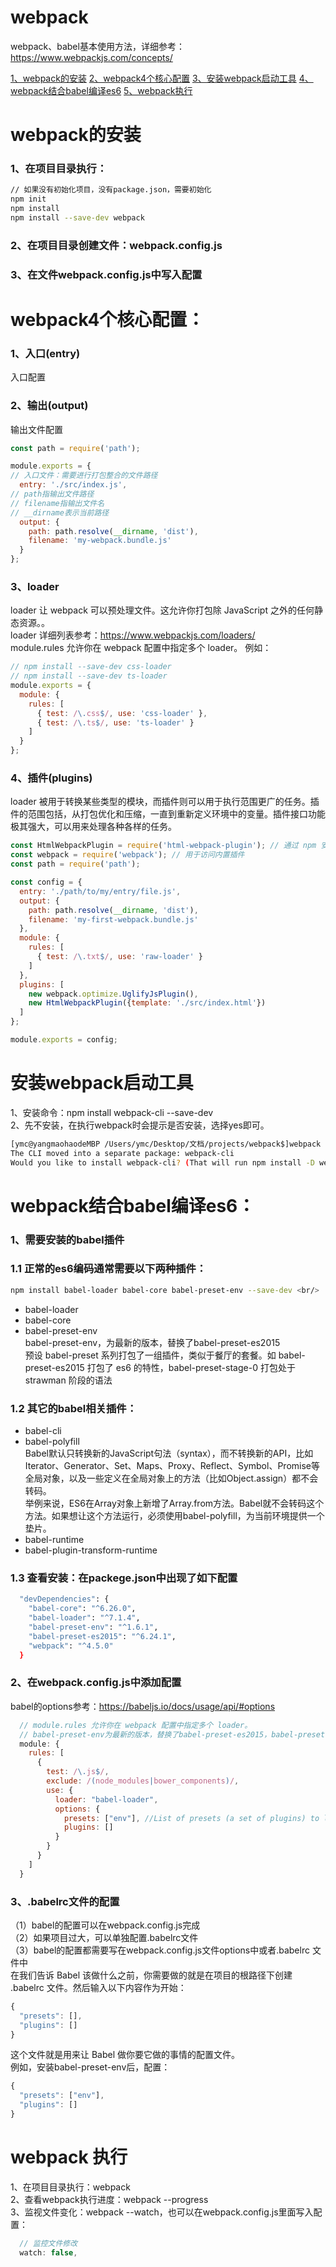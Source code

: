 # webpack
webpack、babel基本使用方法，详细参考：https://www.webpackjs.com/concepts/

[1、webpack的安装](#webpack的安装)
[2、webpack4个核心配置](#webpack4个核心配置)
[3、安装webpack启动工具](#安装webpack启动工具)
[4、webpack结合babel编译es6](#webpack结合babel编译es6)
[5、webpack执行](#webpack执行)

# webpack的安装
### 1、在项目目录执行：
```bash
// 如果没有初始化项目，没有package.json，需要初始化
npm init
npm install
npm install --save-dev webpack
```
### 2、在项目目录创建文件：webpack.config.js

### 3、在文件webpack.config.js中写入配置<br/>


# webpack4个核心配置：
### 1、入口(entry)
入口配置

### 2、输出(output)
输出文件配置

```javascript
const path = require('path');

module.exports = {
// 入口文件：需要进行打包整合的文件路径
  entry: './src/index.js',
// path指输出文件路径
// filename指输出文件名
// __dirname表示当前路径
  output: {
    path: path.resolve(__dirname, 'dist'),
    filename: 'my-webpack.bundle.js'
  }
};
```

### 3、loader
loader 让 webpack 可以预处理文件。这允许你打包除 JavaScript 之外的任何静态资源。。<br/>
loader 详细列表参考：https://www.webpackjs.com/loaders/ <br/>
module.rules 允许你在 webpack 配置中指定多个 loader。 例如：<br/>
```javascript
// npm install --save-dev css-loader
// npm install --save-dev ts-loader
module.exports = {
  module: {
    rules: [
      { test: /\.css$/, use: 'css-loader' },
      { test: /\.ts$/, use: 'ts-loader' }
    ]
  }
};
```

### 4、插件(plugins)
loader 被用于转换某些类型的模块，而插件则可以用于执行范围更广的任务。插件的范围包括，从打包优化和压缩，一直到重新定义环境中的变量。插件接口功能极其强大，可以用来处理各种各样的任务。
```javascript
const HtmlWebpackPlugin = require('html-webpack-plugin'); // 通过 npm 安装
const webpack = require('webpack'); // 用于访问内置插件
const path = require('path');

const config = {
  entry: './path/to/my/entry/file.js',
  output: {
    path: path.resolve(__dirname, 'dist'),
    filename: 'my-first-webpack.bundle.js'
  },
  module: {
    rules: [
      { test: /\.txt$/, use: 'raw-loader' }
    ]
  },
  plugins: [
    new webpack.optimize.UglifyJsPlugin(),
    new HtmlWebpackPlugin({template: './src/index.html'})
  ]
};

module.exports = config;
```

# 安装webpack启动工具
1、安装命令：npm install webpack-cli --save-dev<br/>
2、先不安装，在执行webpack时会提示是否安装，选择yes即可。<br/>
```bash
[ymc@yangmaohaodeMBP /Users/ymc/Desktop/文档/projects/webpack$]webpack
The CLI moved into a separate package: webpack-cli
Would you like to install webpack-cli? (That will run npm install -D webpack-cli) (yes/NO)yes
```

# webpack结合babel编译es6：
### 1、需要安装的babel插件
### 1.1 正常的es6编码通常需要以下两种插件：<br/>
```bash
npm install babel-loader babel-core babel-preset-env --save-dev <br/>
```
* babel-loader<br/>
* babel-core<br/>
* babel-preset-env<br/>babel-preset-env，为最新的版本，替换了babel-preset-es2015<br/>预设 babel-preset 系列打包了一组插件，类似于餐厅的套餐。如 babel-preset-es2015 打包了 es6 的特性，babel-preset-stage-0 打包处于 strawman 阶段的语法

### 1.2 其它的babel相关插件：
* babel-cli<br/>
* babel-polyfill<br/>Babel默认只转换新的JavaScript句法（syntax），而不转换新的API，比如Iterator、Generator、Set、Maps、Proxy、Reflect、Symbol、Promise等全局对象，以及一些定义在全局对象上的方法（比如Object.assign）都不会转码。<br/>
举例来说，ES6在Array对象上新增了Array.from方法。Babel就不会转码这个方法。如果想让这个方法运行，必须使用babel-polyfill，为当前环境提供一个垫片。<br/>
* babel-runtime<br/>
* babel-plugin-transform-runtime<br/>

### 1.3 查看安装：在packege.json中出现了如下配置
```bash
  "devDependencies": {
    "babel-core": "^6.26.0",
    "babel-loader": "^7.1.4",
    "babel-preset-env": "^1.6.1",
    "babel-preset-es2015": "^6.24.1",
    "webpack": "^4.5.0"
  }
```

### 2、在webpack.config.js中添加配置
babel的options参考：https://babeljs.io/docs/usage/api/#options
```javascript
  // module.rules 允许你在 webpack 配置中指定多个 loader。
  // babel-preset-env为最新的版本，替换了babel-preset-es2015，babel-preset-env replaces es2015, es2016, es2017 and latest，参考：https://babeljs.io/docs/plugins/#presets
  module: {
    rules: [
      {
        test: /\.js$/,
        exclude: /(node_modules|bower_components)/,
        use: {
          loader: "babel-loader",
          options: {
            presets: ["env"], //List of presets (a set of plugins) to load and use.
            plugins: []
          }
        }
      }
    ]
  }
```

### 3、.babelrc文件的配置
（1）babel的配置可以在webpack.config.js完成<br/>
（2）如果项目过大，可以单独配置.babelrc文件<br/>
（3）babel的配置都需要写在webpack.config.js文件options中或者.babelrc 文件中<br/>
在我们告诉 Babel 该做什么之前，你需要做的就是在项目的根路径下创建 .babelrc 文件。然后输入以下内容作为开始：<br/>
```javascript
{
  "presets": [],
  "plugins": []
}
```
这个文件就是用来让 Babel 做你要它做的事情的配置文件。<br/>
例如，安装babel-preset-env后，配置：<br/>
```javascript
{
  "presets": ["env"],
  "plugins": []
}
```

# webpack 执行
1、在项目目录执行：webpack<br/>
2、查看webpack执行进度：webpack --progress<br/>
3、监视文件变化：webpack --watch，也可以在webpack.config.js里面写入配置：<br/>
```javascript
  // 监控文件修改
  watch: false,
```



























